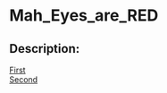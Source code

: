 
# Mah_Eyes_are_RED
## Description:
<a href="/files/1f102341a612f74013f849ad0278eb6e/1.png">First</a><br>
<a href="/files/5ffc25c1b07b4466a3a99867d7d66056/2.png">Second</a>


